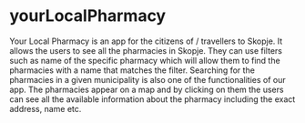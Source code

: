 # yourLocalPharmacy
Your Local Pharmacy is an app for the citizens of / travellers to Skopje. It allows the users to see all the pharmacies in Skopje.
They can use filters such as name of the specific pharmacy which will allow them to find the pharmacies with a name that matches the filter. 
Searching for the pharmacies in a given municipality is also one of the functionalities of our app. 
The pharmacies appear on a map and by clicking on them the users can see аll the available information about the pharmacy including the exact address, name etc.
